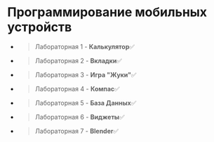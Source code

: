 # Программирование мобильных устройств
+ >Лабораторная 1 - **Калькулятор**:white_check_mark:  
+ >Лабораторная 2 - **Вкладки**:white_check_mark:  
+ >Лабораторная 3 - **Игра "Жуки"**:white_check_mark:  
+ >Лабораторная 4 - **Компас**:white_check_mark:  
+ >Лабораторная 5 - **База Данных**:white_check_mark:  
+ >Лабораторная 6 - **Виджеты**:white_check_mark:  
+ >Лабораторная 7 - **Blender**:white_check_mark:  
